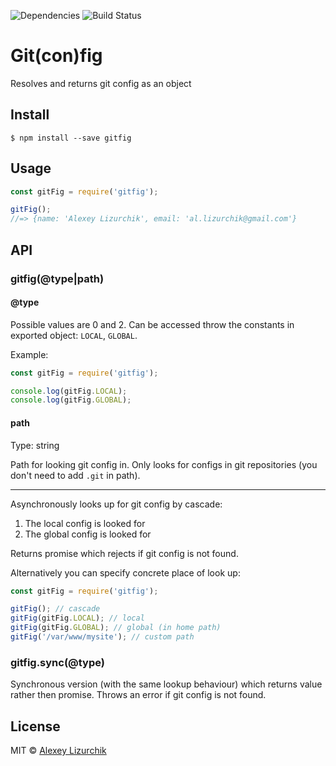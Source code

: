 ![Dependencies](https://img.shields.io/david/likerRr/gitfig.svg)
![Build Status](https://img.shields.io/travis/likerRr/gitfig/master.svg)

# Git(con)fig

Resolves and returns git config as an object

## Install

```
$ npm install --save gitfig
```


## Usage

```js
const gitFig = require('gitfig');

gitFig();
//=> {name: 'Alexey Lizurchik', email: 'al.lizurchik@gmail.com'}
```


## API

### gitfig(@type|path)

#### @type

Possible values are 0 and 2. Can be accessed throw the constants in exported object: `LOCAL`, `GLOBAL`.

Example:
 
```javascript
const gitFig = require('gitfig');

console.log(gitFig.LOCAL);
console.log(gitFig.GLOBAL);
````

#### path

Type: string

Path for looking git config in. Only looks for configs in git repositories (you don't need to add `.git` in path).

----

Asynchronously looks up for git config by cascade:
1. The local config is looked for
2. The global config is looked for

Returns promise which rejects if git config is not found.

Alternatively you can specify concrete place of look up:
```javascript
const gitFig = require('gitfig');

gitFig(); // cascade
gitFig(gitFig.LOCAL); // local
gitFig(gitFig.GLOBAL); // global (in home path)
gitFig('/var/www/mysite'); // custom path
````

### gitfig.sync(@type)

Synchronous version (with the same lookup behaviour) which returns value rather then promise. 
Throws an error if git config is not found.

## License

MIT © [Alexey Lizurchik](https://github.com/likerRr)

